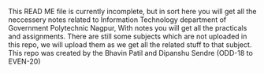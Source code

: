 This READ ME file is currently incomplete, but in sort here you will get all the neccessery notes related to Information Technology department of Government Polytechnic Nagpur, With notes you will get all the practicals and assignments. 
There are still some subjects which are not uploaded in this repo, we will upload them as we get all the related stuff to that subject.
This repo was created by the Bhavin Patil and Dipanshu Sendre (ODD-18 to EVEN-20)
